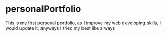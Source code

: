 # personalPortfolio
This is my first personal portfolio, as I improve my web developing skills, I would update it, anyways I tried my best like always
